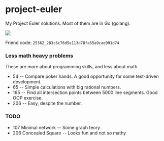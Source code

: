 project-euler
=============

My Project Euler solutions. Most of them are in Go (golang).

<img src="https://projecteuler.net/profile/rossland.png">

Friend code: `25362_283c6c76d5e113d78fa55a9cae991d74`

### Less math heavy problems

These are more about programming skills, and less about math.

* 54 -- Compare poker hands. A good opportunity for some test-driven development.
* 65 -- Simple calculations with big rational numbers.
* 165 -- Find all intersection points between 5000 line segments. Good OOP exercise.
* 206 -- Easy, despite the number.


### TODO

* 107 Minimal network -- Some graph teory
* 206 Concealed Square -- Looks fun and not so mathy
